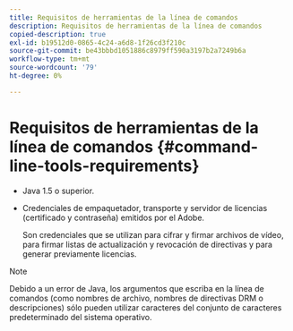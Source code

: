 ```yaml
---
title: Requisitos de herramientas de la línea de comandos
description: Requisitos de herramientas de la línea de comandos
copied-description: true
exl-id: b19512d0-0865-4c24-a6d8-1f26cd3f210c
source-git-commit: be43bbbd1051886c8979ff590a3197b2a7249b6a
workflow-type: tm+mt
source-wordcount: '79'
ht-degree: 0%

---
```


# Requisitos de herramientas de la línea de comandos {#command-line-tools-requirements}

* Java 1.5 o superior.
* Credenciales de empaquetador, transporte y servidor de licencias (certificado y contraseña) emitidos por el Adobe.

   Son credenciales que se utilizan para cifrar y firmar archivos de vídeo, para firmar listas de actualización y revocación de directivas y para generar previamente licencias.

>[!NOTE]
>
>Debido a un error de Java, los argumentos que escriba en la línea de comandos (como nombres de archivo, nombres de directivas DRM o descripciones) sólo pueden utilizar caracteres del conjunto de caracteres predeterminado del sistema operativo.
